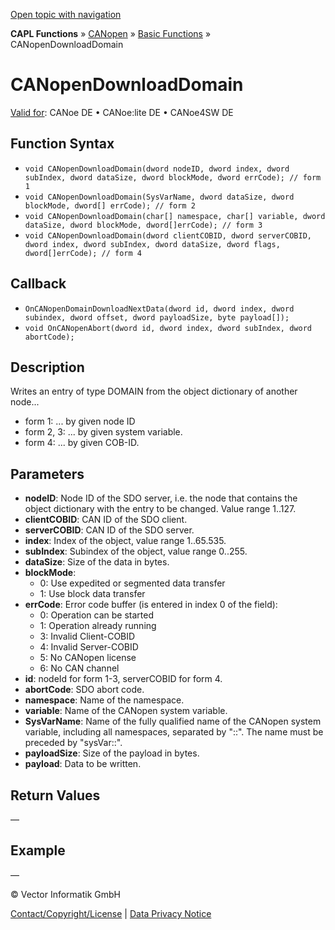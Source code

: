 [Open topic with navigation](../../../../../../CANoeDEFamily.htm#Topics/CAPLFunctions/CANopen/CANopenBasic/Functions/CAPLfunctionsCANopenDownloadDomain.md)

**CAPL Functions** » [CANopen](../../CAPLfunctionsCANopenOverview.md) » [Basic Functions](../CAPLfunctionsCANopenBasicOverview.md) » CANopenDownloadDomain

# CANopenDownloadDomain

[Valid for](../../../../Shared/FeatureAvailability.md): CANoe DE • CANoe:lite DE • CANoe4SW DE

## Function Syntax

- `void CANopenDownloadDomain(dword nodeID, dword index, dword subIndex, dword dataSize, dword blockMode, dword errCode); // form 1`
- `void CANopenDownloadDomain(SysVarName, dword dataSize, dword blockMode, dword[] errCode); // form 2`
- `void CANopenDownloadDomain(char[] namespace, char[] variable, dword dataSize, dword blockMode, dword[]errCode); // form 3`
- `void CANopenDownloadDomain(dword clientCOBID, dword serverCOBID, dword index, dword subIndex, dword dataSize, dword flags, dword[]errCode); // form 4`

## Callback

- `OnCANopenDomainDownloadNextData(dword id, dword index, dword subindex, dword offset, dword payloadSize, byte payload[]);`
- `void OnCANopenAbort(dword id, dword index, dword subIndex, dword abortCode);`

## Description

Writes an entry of type DOMAIN from the object dictionary of another node...

- form 1: ... by given node ID
- form 2, 3: ... by given system variable.
- form 4: ... by given COB-ID.

## Parameters

- **nodeID**: Node ID of the SDO server, i.e. the node that contains the object dictionary with the entry to be changed. Value range 1..127.
- **clientCOBID**: CAN ID of the SDO client.
- **serverCOBID**: CAN ID of the SDO server.
- **index**: Index of the object, value range 1..65.535.
- **subIndex**: Subindex of the object, value range 0..255.
- **dataSize**: Size of the data in bytes.
- **blockMode**:
  - 0: Use expedited or segmented data transfer
  - 1: Use block data transfer
- **errCode**: Error code buffer (is entered in index 0 of the field):
  - 0: Operation can be started
  - 1: Operation already running
  - 3: Invalid Client-COBID
  - 4: Invalid Server-COBID
  - 5: No CANopen license
  - 6: No CAN channel
- **id**: nodeId for form 1-3, serverCOBID for form 4.
- **abortCode**: SDO abort code.
- **namespace**: Name of the namespace.
- **variable**: Name of the CANopen system variable.
- **SysVarName**: Name of the fully qualified name of the CANopen system variable, including all namespaces, separated by "::". The name must be preceded by "sysVar::".
- **payloadSize**: Size of the payload in bytes.
- **payload**: Data to be written.

## Return Values

—

## Example

—

© Vector Informatik GmbH

[Contact/Copyright/License](../../../../Shared/ContactCopyrightLicense.md) | [Data Privacy Notice](https://www.vector.com/int/en/company/get-info/privacy-policy/)